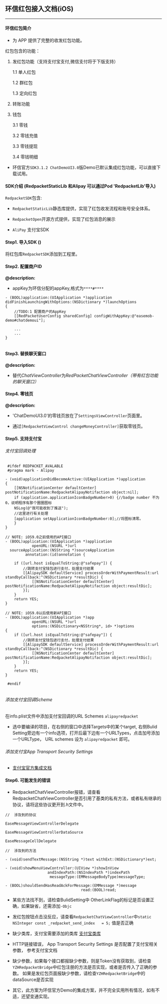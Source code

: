 
## 环信红包接入文档(iOS)

------

#### 环信红包简介
* 为 APP 提供了完整的收发红包功能。

红包包含的功能：

1. 发红包功能（支持支付宝支付,微信支付将于下版支持）

    1.1 单人红包
    
    1.2 群红包
    
    1.3 定向红包
    
2. 转账功能

3. 钱包

  	3.1 零钱 
	
 	3.2 零钱充值
	
 	3.3 零钱提现
 	
	3.4 零钱明细

* 环信官方`SDK3.1.2 ChatDemoUI3.0`版Demo已默认集成红包功能，可以直接下载试用。

#### SDK介绍 (RedpacketStaticLib 和Alipay 可以通过Pod 'RedpacketLib'导入)
`RedpacketSDK`包含: 

* `RedpacketStaticLib`静态库提供，实现了红包收发流程和账号安全体系。 

* `RedpacketOpen`开源方式提供，实现了红包消息的展示

* `AliPay` 支付宝SDK


#### Step1. 导入SDK ()
 将红包库`RedpacketSDK`添加到工程里。

#### Step2. 配置商户ID

**@description:** 

* appKey为环信分配的appKey,格式为`****#****`

```
- (BOOL)application:(UIApplication *)application didFinishLaunchingWithOptions:(NSDictionary *)launchOptions
{   
	//TODO:1 配置商户的AppKey
    [[RedPacketUserConfig sharedConfig] configWithAppKey:@"easemob-demo#chatdemoui"];
    
    ...
    ...
}
    
```

#### Step3. 替换聊天窗口
**@description:** 

* 替代*ChatViewController*为*RedPacketChatViewController（带有红包功能的聊天窗口）* 

#### Step4. 零钱页

**@description:**

* 'ChatDemoUI3.0'的零钱页放在了`SettingsViewController`页面里。

* 通过`[RedpacketViewControl changeMoneyController]`获取零钱页。

#### Step5. 支持支付宝

###### 支付宝回调处理
```
 #ifdef REDPACKET_AVALABLE
 #pragma mark - Alipay

- (void)applicationDidBecomeActive:(UIApplication *)application
{
    [[NSNotificationCenter defaultCenter] postNotificationName:RedpacketAlipayNotifaction object:nil];
    if (application.applicationIconBadgeNumber>0) {//badge number 不为0，说明程序有那个圈圈图标
    NSLog(@"我可能收到了推送");
    //这里进行有关处理
    [application setApplicationIconBadgeNumber:0];//将图标清零。
    }
}

// NOTE: iOS9.0之前使用的API接口
- (BOOL)application:(UIApplication *)application
            openURL:(NSURL *)url
  sourceApplication:(NSString *)sourceApplication
         annotation:(id)annotation {
    
    if ([url.host isEqualToString:@"safepay"]) {
        //跳转支付宝钱包进行支付，处理支付结果
        [[AlipaySDK defaultService] processOrderWithPaymentResult:url standbyCallback:^(NSDictionary *resultDic) {
            [[NSNotificationCenter defaultCenter] postNotificationName:RedpacketAlipayNotifaction object:resultDic];
        }];
    }
    return YES;
}

// NOTE: iOS9.0以后使用新API接口
- (BOOL)application:(UIApplication *)app
            openURL:(NSURL *)url
            options:(NSDictionary<NSString*, id> *)options
{
    if ([url.host isEqualToString:@"safepay"]) {
        //跳转支付宝钱包进行支付，处理支付结果
        [[AlipaySDK defaultService] processOrderWithPaymentResult:url standbyCallback:^(NSDictionary *resultDic) {
            [[NSNotificationCenter defaultCenter] postNotificationName:RedpacketAlipayNotifaction object:resultDic];
        }];
    }
    return YES;
}

 #endif
 
``` 

###### 添加支付宝回调Scheme
在info.plist文件中添加支付宝回调的URL Schemes `alipayredpacket`

* 选中要编译的项目，在右侧的窗口中选择Targets中的某个target, 右侧Bulid Setting旁边有一个info选项，打开后最下边有一个URLTypes，点击加号添加一个URLType， URL schemes 设为 `alipayredpacket` 即可。

###### 添加支付宝App Transport Security Settings

* [支付宝官方集成文档](https://doc.open.alipay.com/doc2/detail?treeId=59&articleId=103676&docType=1)


#### Step6. 可能发生的错误

* RedpacketChatViewController报错，请查看RedpacketChatViewController是否引用了基类的私有方法，或者私有继承的协议，请将这些协议更开到.h文件中。

```
//	涉及到的协议

EaseMessageViewControllerDelegate

EaseMessageViewControllerDataSource

EaseMessageCellDelegate

//	涉及到的方法

- (void)sendTextMessage:(NSString *)text withExt:(NSDictionary*)ext;

- (void)showMenuViewController:(UIView *)showInView
                   andIndexPath:(NSIndexPath *)indexPath
                    messageType:(EMMessageBodyType)messageType;

- (BOOL)shouldSendHasReadAckForMessage:(EMMessage *)message
                                  read:(BOOL)read;

```

* 某些方法找不到，请检查BulidSetting中 OtherLinkFlag的标记是否设置正确，如果缺省，还需添加`-Objc`

* 发红包按钮点击没反应，请查看`RedpacketChatViewController`中`static NSInteger const _redpacket_send_index   = 5;` 值是否正确

* 缺少类库，支付宝需要添加的类库 [支付宝类库](https://doc.open.alipay.com/doc2/detail?treeId=59&articleId=103676&docType=1)

* HTTP链接错误， App Transport Security Settings 是否配置了支付宝相关参数， 参考支付宝文档

* 缺少参数，如果每个接口都报缺少参数，则是Token没有获取到，请检查`YZHRedpacketBridge`中红包注册的方法是否实现，或者是否传入了正确的参数。 如果是发红包页面报缺少参数，请检查`YZHRedpacketBridge`中的dataSource是否实现


* 其它，此方案为环信官方Demo的集成方案，并不完全实用所有情况，如有不适，还望变通实现。


